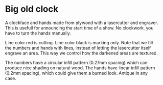 # Big old clock

A clockface and hands made from plywood with a lasercutter and engraver.
This is usefull for announcing the start time of a show.
No clockwork, you have to turn the hands manually.

Line color red is cutting. Line color black is marking only.
Note that we fill the numbers and hands with lines, instead of letting the
lasercutter itself engrave an area. This way we control how the darkened areas
are textured.

The numbers have a circular infill pattern (0.27mm spacing) which can produce nice
shading on natural wood. The hands have linear infill pattern (0.2mm spacing),
which could give them a burned look.
Antique in any case.

